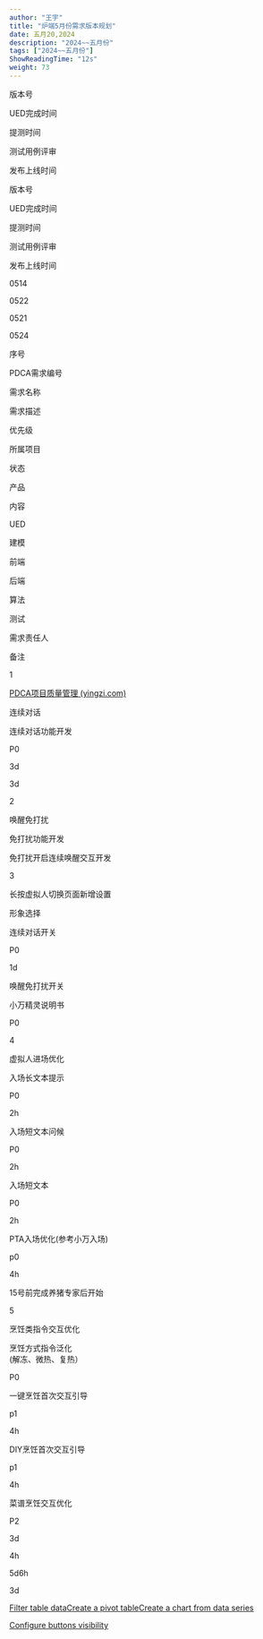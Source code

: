 ```yaml
---
author: "王宇"
title: "炉端5月份需求版本规划"
date: 五月20,2024
description: "2024~~五月份"
tags: ["2024~~五月份"]
ShowReadingTime: "12s"
weight: 73
---
```

版本号

UED完成时间

提测时间

测试用例评审

发布上线时间

版本号

UED完成时间

提测时间

测试用例评审

发布上线时间

  

0514

0522

0521

0524

序号

PDCA需求编号

需求名称

需求描述

优先级

所属项目

状态

产品

内容

UED

建模

前端

后端

算法

测试

需求责任人

备注

1

[PDCA项目质量管理 (yingzi.com)](https://pdca.yingzi.com/#/documentMgtView_1715322770434?id=312&type=prd)

连续对话

连续对话功能开发

P0

  

  

  

  

  

  

3d

  

  

3d  
  
  
  
  
  
  
  
  
  
  
  
  
  

  

  

  

2

  

唤醒免打扰

免打扰功能开发

  

  

  

  

  

  

  

  

  

  

  

  

  

  

  

免打扰开启连续唤醒交互开发

  

  

  

  

  

  

  

  

  

  

  

  

3

  

长按虚拟人切换页面新增设置

形象选择

  

  

  

  

  

  

  

  

  

  

  

  

  

  

  

连续对话开关

P0

  

  

  

  

  

  

1d

  

  

  

  

  

  

  

唤醒免打扰开关

  

  

  

  

  

  

  

  

  

  

  

  

  

  

  

小万精灵说明书

P0

  

  

  

  

  

  

  

  

  

  

  

4

  

虚拟人进场优化

入场长文本提示

P0

  

  

  

  

  

  

2h

  

  

  

  

  

  

  

入场短文本问候

P0

  

  

  

  

  

  

2h

  

  

  

  

  

  

  

入场短文本

P0

  

  

  

  

  

  

2h

  

  

  

  

  

  

  

PTA入场优化(参考小万入场)

p0

  

  

  

  

  

4h

15号前完成养猪专家后开始

  

  

  

  

  

5

  

烹饪类指令交互优化

烹饪方式指令泛化  
(解冻、微热、复热）

P0

  

  

  

  

  

  

  

  

  

  

  

  

  

  

一键烹饪首次交互引导

p1

  

  

  

  

  

  

4h

  

  

  

  

  

  

  

DIY烹饪首次交互引导

p1

  

  

  

  

  

  

4h

  

  

  

  

  

  

  

菜谱烹饪交互优化

P2

  

  

  

  

  

  

  

  

  

  

  

  

  

  

  

  

  

  

  

  

  

3d

4h

5d6h

  

  

3d

  

  

[Filter table data](#)[Create a pivot table](#)[Create a chart from data series](#)

[Configure buttons visibility](/users/tfac-settings.action)